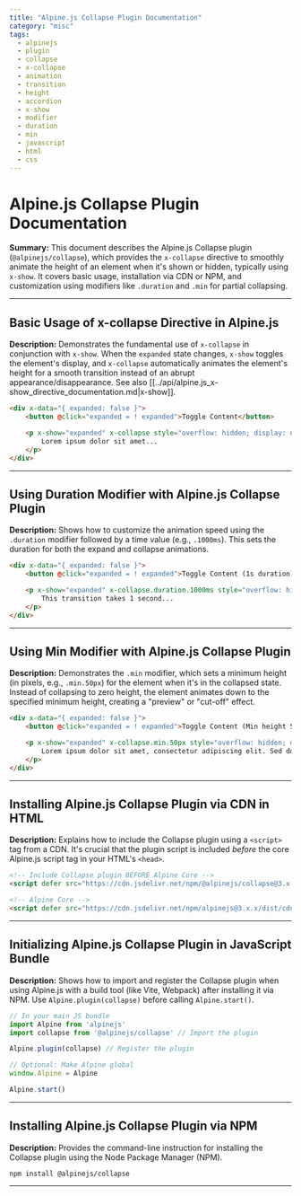 ```yaml
---
title: "Alpine.js Collapse Plugin Documentation"
category: "misc"
tags:
  - alpinejs
  - plugin
  - collapse
  - x-collapse
  - animation
  - transition
  - height
  - accordion
  - x-show
  - modifier
  - duration
  - min
  - javascript
  - html
  - css
---
```


# Alpine.js Collapse Plugin Documentation

**Summary:** This document describes the Alpine.js Collapse plugin (`@alpinejs/collapse`), which provides the `x-collapse` directive to smoothly animate the height of an element when it's shown or hidden, typically using `x-show`. It covers basic usage, installation via CDN or NPM, and customization using modifiers like `.duration` and `.min` for partial collapsing.

---

## Basic Usage of x-collapse Directive in Alpine.js

**Description:** Demonstrates the fundamental use of `x-collapse` in conjunction with `x-show`. When the `expanded` state changes, `x-show` toggles the element's display, and `x-collapse` automatically animates the element's height for a smooth transition instead of an abrupt appearance/disappearance. See also [[../api/alpine.js_x-show_directive_documentation.md|x-show]].

```html
<div x-data="{ expanded: false }">
    <button @click="expanded = ! expanded">Toggle Content</button>

    <p x-show="expanded" x-collapse style="overflow: hidden; display: none;"> <!-- Initially hidden -->
        Lorem ipsum dolor sit amet...
    </p>
</div>
```

---

## Using Duration Modifier with Alpine.js Collapse Plugin

**Description:** Shows how to customize the animation speed using the `.duration` modifier followed by a time value (e.g., `.1000ms`). This sets the duration for both the expand and collapse animations.

```html
<div x-data="{ expanded: false }">
    <button @click="expanded = ! expanded">Toggle Content (1s duration)</button>

    <p x-show="expanded" x-collapse.duration.1000ms style="overflow: hidden; display: none;">
        This transition takes 1 second...
    </p>
</div>
```

---

## Using Min Modifier with Alpine.js Collapse Plugin

**Description:** Demonstrates the `.min` modifier, which sets a minimum height (in pixels, e.g., `.min.50px`) for the element when it's in the collapsed state. Instead of collapsing to zero height, the element animates down to the specified minimum height, creating a "preview" or "cut-off" effect.

```html
<div x-data="{ expanded: false }">
    <button @click="expanded = ! expanded">Toggle Content (Min height 50px)</button>

    <p x-show="expanded" x-collapse.min.50px style="overflow: hidden; display: none;">
        Lorem ipsum dolor sit amet, consectetur adipiscing elit. Sed do eiusmod tempor incididunt ut labore et dolore magna aliqua. Ut enim ad minim veniam, quis nostrud exercitation ullamco laboris nisi ut aliquip ex ea commodo consequat.
    </p>
</div>
```

---

## Installing Alpine.js Collapse Plugin via CDN in HTML

**Description:** Explains how to include the Collapse plugin using a `<script>` tag from a CDN. It's crucial that the plugin script is included *before* the core Alpine.js script tag in your HTML's `<head>`.

```html
<!-- Include Collapse plugin BEFORE Alpine Core -->
<script defer src="https://cdn.jsdelivr.net/npm/@alpinejs/collapse@3.x.x/dist/cdn.min.js"></script>

<!-- Alpine Core -->
<script defer src="https://cdn.jsdelivr.net/npm/alpinejs@3.x.x/dist/cdn.min.js"></script>
```

---

## Initializing Alpine.js Collapse Plugin in JavaScript Bundle

**Description:** Shows how to import and register the Collapse plugin when using Alpine.js with a build tool (like Vite, Webpack) after installing it via NPM. Use `Alpine.plugin(collapse)` before calling `Alpine.start()`.

```javascript
// In your main JS bundle
import Alpine from 'alpinejs'
import collapse from '@alpinejs/collapse' // Import the plugin

Alpine.plugin(collapse) // Register the plugin

// Optional: Make Alpine global
window.Alpine = Alpine

Alpine.start()
```

---

## Installing Alpine.js Collapse Plugin via NPM

**Description:** Provides the command-line instruction for installing the Collapse plugin using the Node Package Manager (NPM).

```shell
npm install @alpinejs/collapse
```

---